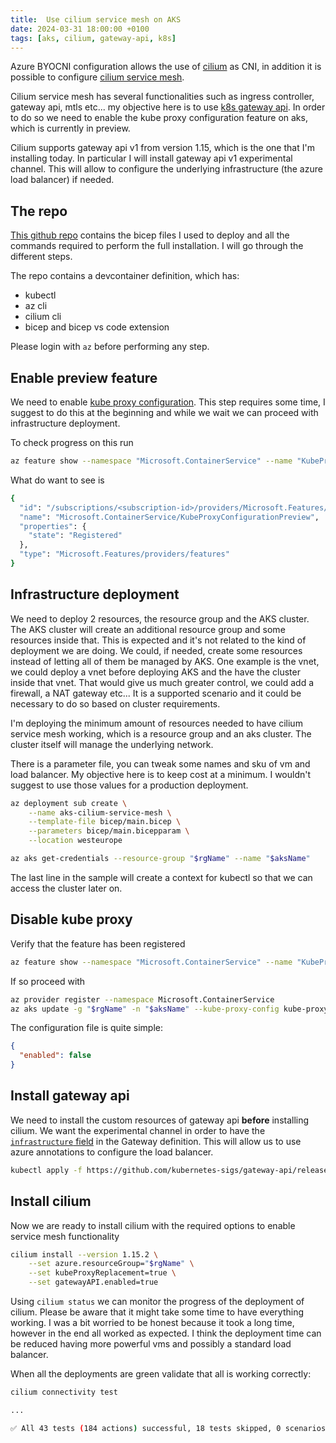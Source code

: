 ```yaml
---
title:  Use cilium service mesh on AKS
date: 2024-03-31 18:00:00 +0100
tags: [aks, cilium, gateway-api, k8s]
---
```


Azure BYOCNI configuration allows the use of [cilium](https://cilium.io/) as CNI, in addition it is possible to configure [cilium service mesh](https://docs.cilium.io/en/stable/network/servicemesh/#servicemesh-root).

<!-- truncate -->

Cilium service mesh has several functionalities such as ingress controller, gateway api, mtls etc... my objective here is to use [k8s gateway api](https://gateway-api.sigs.k8s.io/). In order to do so we need to enable the kube proxy configuration feature on aks, which is currently in preview.

Cilium supports gateway api v1 from version 1.15, which is the one that I'm installing today. In particular I will install gateway api v1 experimental channel. This will allow to configure the underlying infrastructure (the azure load balancer) if needed. 

## The repo

[This github repo](https://github.com/davidelettieri/aks-cilium-service-mesh) contains the bicep files I used to deploy and all the commands required to perform the full installation. I will go through the different steps.

The repo contains a devcontainer definition, which has:
- kubectl
- az cli
- cilium cli
- bicep and bicep vs code extension

Please login with `az` before performing any step.

## Enable preview feature

We need to enable [kube proxy configuration](https://learn.microsoft.com/en-us/azure/aks/configure-kube-proxy). This step requires some time, I suggest to do this at the beginning and while we wait we can proceed with infrastructure deployment.

To check progress on this run

```bash title="Check feature registration status"
az feature show --namespace "Microsoft.ContainerService" --name "KubeProxyConfigurationPreview"
```

What do want to see is

```bash title="Feature is registered"
{
  "id": "/subscriptions/<subscription-id>/providers/Microsoft.Features/providers/Microsoft.ContainerService/features/KubeProxyConfigurationPreview",
  "name": "Microsoft.ContainerService/KubeProxyConfigurationPreview",
  "properties": {
    "state": "Registered"
  },
  "type": "Microsoft.Features/providers/features"
}
```

## Infrastructure deployment

We need to deploy 2 resources, the resource group and the AKS cluster. The AKS cluster will create an additional resource group and some resources inside that. This is expected and it's not related to the kind of deployment we are doing. We could, if needed, create some resources instead of letting all of them be managed by AKS. One example is the vnet, we could deploy a vnet before deploying AKS and the have the cluster inside that vnet. That would give us much greater control, we could add a firewall, a NAT gateway etc... It is a supported scenario and it could be necessary to do so based on cluster requirements.

I'm deploying the minimum amount of resources needed to have cilium service mesh working, which is a resource group and an aks cluster. The cluster itself will manage the underlying network.

There is a parameter file, you can tweak some names and sku of vm and load balancer. My objective here is to keep cost at a minimum. I wouldn't suggest to use those values for a production deployment.

```bash title="Deploy AKS"
az deployment sub create \
    --name aks-cilium-service-mesh \
    --template-file bicep/main.bicep \
    --parameters bicep/main.bicepparam \
    --location westeurope

az aks get-credentials --resource-group "$rgName" --name "$aksName"
```

The last line in the sample will create a context for kubectl so that we can access the cluster later on.

## Disable kube proxy

Verify that the feature has been registered

```bash title="Check feature registration status"
az feature show --namespace "Microsoft.ContainerService" --name "KubeProxyConfigurationPreview"
```

If so proceed with 


```bash title="Deploy AKS"
az provider register --namespace Microsoft.ContainerService
az aks update -g "$rgName" -n "$aksName" --kube-proxy-config kube-proxy.json
```

The configuration file is quite simple:

```json title="kube-proxy.json"
{
  "enabled": false
}
```

## Install gateway api

We need to install the custom resources of gateway api **before** installing cilium. We want the experimental channel in order to have the [`infrastructure` field](https://gateway-api.sigs.k8s.io/reference/spec/#gateway.networking.k8s.io/v1.GatewayInfrastructure) in the Gateway definition. This will allow us to use azure annotations to configure the load balancer.

```bash title="Install gateway api with kubectl"
kubectl apply -f https://github.com/kubernetes-sigs/gateway-api/releases/download/v1.0.0/experimental-install.yaml
```

## Install cilium

Now we are ready to install cilium with the required options to enable service mesh functionality

```bash
cilium install --version 1.15.2 \
    --set azure.resourceGroup="$rgName" \
    --set kubeProxyReplacement=true \
    --set gatewayAPI.enabled=true
```

Using `cilium status` we can monitor the progress of the deployment of cilium. Please be aware that it might take some time to have everything working. I was a bit worried to be honest because it took a long time, however in the end all worked as expected. I think the deployment time can be reduced having more powerful vms and possibly a standard load balancer.

When all the deployments are green validate that all is working correctly:

```bash title="Execute cilium test suite"
cilium connectivity test

...

✅ All 43 tests (184 actions) successful, 18 tests skipped, 0 scenarios skipped.
```
